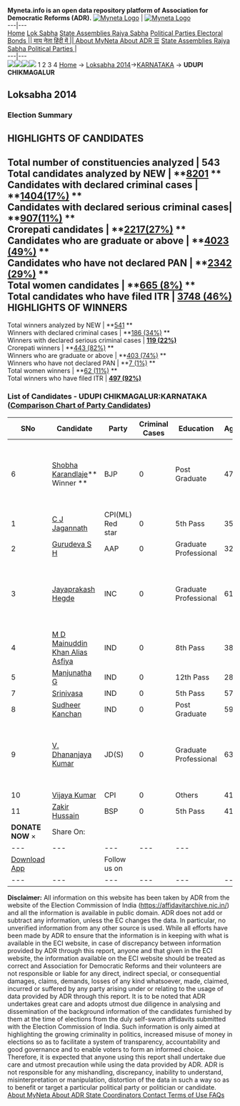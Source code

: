 **Myneta.info is an open data repository platform of Association for Democratic Reforms (ADR).**
[![Myneta Logo](https://www.myneta.info/lib/img/myneta-logo.png)](https://www.myneta.info/) | [![Myneta Logo](https://www.myneta.info/lib/img/adr-logo.png)](https://adrindia.org)  
---|---  
[Home](https://www.myneta.info/) [Lok Sabha](https://www.myneta.info/#ls "Lok Sabha") [ State Assemblies ](https://www.myneta.info/#sa "State Assemblies") [Rajya Sabha](https://www.myneta.info/#rs "Rajya Sabha") [Political Parties ](https://www.myneta.info/party "Political Parties") [ Electoral Bonds ](https://www.myneta.info/electoral_bonds "Electoral Bonds") [ || माय नेता हिंदी में || ](https://translate.google.co.in/translate?prev=hp&hl=en&js=y&u=www.myneta.info&sl=en&tl=hi&history_state0=) [ About MyNeta ](https://adrindia.org/content/about-myneta) [ About ADR ](https://adrindia.org/about-adr/who-we-are) [☰](javascript:void\(0\))
[ State Assemblies ](https://www.myneta.info/#sa "State Assemblies") [ Rajya Sabha ](https://www.myneta.info/#rs "Rajya Sabha") [ Political Parties ](https://www.myneta.info/party "Political Parties")
|   
---|---  
![](https://www.myneta.info/lib/img/banner/banner-1.png)![](https://www.myneta.info/lib/img/banner/banner-2.png)![](https://www.myneta.info/lib/img/banner/banner-3.png)![](https://www.myneta.info/lib/img/banner/banner-4.png)
1  2  3  4 
[Home](https://www.myneta.info/) → [Loksabha 2014](https://www.myneta.info/ls2014/)→[KARNATAKA](https://www.myneta.info/ls2014/index.php?action=show_constituencies&state_id=10) → **UDUPI CHIKMAGALUR**
### 
## Loksabha 2014
###  Election Summary 
HIGHLIGHTS OF CANDIDATES  
---  
Total number of constituencies analyzed |  543   
Total candidates analyzed by NEW | **[8201](https://www.myneta.info/ls2014/index.php?action=summary&subAction=candidates_analyzed&sort=candidate#summary) **  
Candidates with declared criminal cases | **[1404(17%)](https://www.myneta.info/ls2014/index.php?action=summary&subAction=crime&sort=candidate#summary) **  
Candidates with declared serious criminal cases| **[907(11%)](https://www.myneta.info/ls2014/index.php?action=summary&subAction=serious_crime&sort=candidate#summary) **  
Crorepati candidates | **[2217(27%)](https://www.myneta.info/ls2014/index.php?action=summary&subAction=crorepati&sort=candidate#summary) **  
Candidates who are graduate or above | **[4023 (49%)](https://www.myneta.info/ls2014/index.php?action=summary&subAction=education&sort=candidate#summary) **  
Candidates who have not declared PAN | **[2342 (29%)](https://www.myneta.info/ls2014/index.php?action=summary&subAction=without_pan&sort=candidate#summary) **  
Total women candidates | **[665 (8%)](https://www.myneta.info/ls2014/index.php?action=summary&subAction=women_candidate&sort=candidate#summary) **  
Total candidates who have filed ITR | [**3748 (46%)**](https://www.myneta.info/ls2014/index.php?action=summary&subAction=filed_itr&sort=candidate#summary)  
HIGHLIGHTS OF WINNERS  
---  
Total winners analyzed by NEW | **[541](https://www.myneta.info/ls2014/index.php?action=summary&subAction=winner_analyzed&sort=candidate#summary) **  
Winners with declared criminal cases | **[186 (34%)](https://www.myneta.info/ls2014/index.php?action=summary&subAction=winner_crime&sort=candidate#summary) **  
Winners with declared serious criminal cases | **[119 (22%)](https://www.myneta.info/ls2014/index.php?action=summary&subAction=winner_serious_crime&sort=candidate#summary)**  
Crorepati winners | **[443 (82%)](https://www.myneta.info/ls2014/index.php?action=summary&subAction=winner_crorepati&sort=candidate#summary) **  
Winners who are graduate or above | **[403 (74%)](https://www.myneta.info/ls2014/index.php?action=summary&subAction=winner_education&sort=candidate#summary) **  
Winners who have not declared PAN | **[7 (1%)](https://www.myneta.info/ls2014/index.php?action=summary&subAction=winner_without_pan&sort=candidate#summary) **  
Total women winners | **[62 (11%)](https://www.myneta.info/ls2014/index.php?action=summary&subAction=winner_women&sort=candidate#summary) **  
Total winners who have filed ITR | [**497 (92%)**](https://www.myneta.info/ls2014/index.php?action=summary&subAction=winner_filed_itr&sort=candidate#summary)  
### List of Candidates - UDUPI CHIKMAGALUR:KARNATAKA ([Comparison Chart of Party Candidates](https://www.myneta.info/ls2014/comparisonchart.php?constituency_id=297))
SNo | Candidate| Party| Criminal Cases| Education| Age| Total Assets| Liabilities  
---|---|---|---|---|---|---|---  
6  | [Shobha Karandlaje](https://www.myneta.info/ls2014/candidate.php?candidate_id=182)** Winner ** | BJP | 0 | Post Graduate| 47 | ![](https://myneta.info/image_v2.php?myneta_folder=ls2014&candidate_id=182&col=ta) | ![](https://myneta.info/image_v2.php?myneta_folder=ls2014&candidate_id=182&col=lia)  
1  | [C J Jagannath](https://www.myneta.info/ls2014/candidate.php?candidate_id=2231) | CPI(ML) Red star | 0 | 5th Pass| 35 | Rs 1,11,000 ~ 1 Lacs+ | Rs 0 ~   
2  | [Gurudeva S H](https://www.myneta.info/ls2014/candidate.php?candidate_id=2230) | AAP | 0 | Graduate Professional| 32 | Rs 69,71,500 ~ 69 Lacs+ | Rs 2,50,000 ~ 2 Lacs+  
3  | [Jayaprakash Hegde](https://www.myneta.info/ls2014/candidate.php?candidate_id=2233) | INC | 0 | Graduate Professional| 61 | ![](https://myneta.info/image_v2.php?myneta_folder=ls2014&candidate_id=2233&col=ta) | ![](https://myneta.info/image_v2.php?myneta_folder=ls2014&candidate_id=2233&col=lia)  
4  | [M D Mainuddin Khan Alias Asfiya](https://www.myneta.info/ls2014/candidate.php?candidate_id=2234) | IND | 0 | 8th Pass| 38 | Rs 1,63,000 ~ 1 Lacs+ | Rs 0 ~   
5  | [Manjunatha G](https://www.myneta.info/ls2014/candidate.php?candidate_id=2235) | IND | 0 | 12th Pass| 28 | Nil | Rs 0 ~   
7  | [Srinivasa](https://www.myneta.info/ls2014/candidate.php?candidate_id=2236) | IND | 0 | 5th Pass| 57 | Rs 24,52,000 ~ 24 Lacs+ | Rs 20,60,000 ~ 20 Lacs+  
8  | [Sudheer Kanchan](https://www.myneta.info/ls2014/candidate.php?candidate_id=2237) | IND | 0 | Post Graduate| 59 | Rs 66,57,000 ~ 66 Lacs+ | Rs 0 ~   
9  | [V. Dhananjaya Kumar](https://www.myneta.info/ls2014/candidate.php?candidate_id=604) | JD(S) | 0 | Graduate Professional| 63 | ![](https://myneta.info/image_v2.php?myneta_folder=ls2014&candidate_id=604&col=ta) | ![](https://myneta.info/image_v2.php?myneta_folder=ls2014&candidate_id=604&col=lia)  
10  | [Vijaya Kumar](https://www.myneta.info/ls2014/candidate.php?candidate_id=1192) | CPI | 0 | Others| 41 | Rs 30,85,000 ~ 30 Lacs+ | Rs 2,15,000 ~ 2 Lacs+  
11  | [Zakir Hussain](https://www.myneta.info/ls2014/candidate.php?candidate_id=2228) | BSP | 0 | 5th Pass| 41 | Rs 13,09,472 ~ 13 Lacs+ | Rs 45,000 ~ 45 Thou+  
|  **DONATE NOW** × |  Share On:  | [](https://api.whatsapp.com/send?text=https%3A%2F%2Fmyneta.info%2Fpunjab2022%2Findex.php%3Faction%3Dshow_constituencies%26state_id%3D19) | [](https://www.facebook.com/sharer/sharer.php?u=https%3A%2F%2Fmyneta.info%2Fpunjab2022%2Findex.php%3Faction%3Dshow_constituencies%26state_id%3D19) | [](https://twitter.com/share?url=https%3A%2F%2Fmyneta.info%2Fpunjab2022%2Findex.php%3Faction%3Dshow_constituencies%26state_id%3D19)  
---|---|---|---|---  
| [ Download App ](https://play.google.com/store/apps/details?id=com.webrosoft.myneta1&pcampaignid=pcampaignidMKT-Other-global-all-co-prtnr-py-PartBadge-Mar2515-1) | [](https://play.google.com/store/apps/details?id=com.webrosoft.myneta1&pcampaignid=pcampaignidMKT-Other-global-all-co-prtnr-py-PartBadge-Mar2515-1) |  Follow us on  | [](https://www.facebook.com/adrindia.org/) | [](https://twitter.com/adrspeaks) | [](https://groups.google.com/g/national-election-watch?hl=en&pli=1) | [](https://www.instagram.com/adrspeaks/) | [](https://www.youtube.com/user/adrspeaks) | [](https://sharechat.com/profile/adrspeaks)  
---|---|---|---|---|---|---|---|---  
**Disclaimer:** All information on this website has been taken by ADR from the website of the Election Commission of India (https://affidavitarchive.nic.in/) and all the information is available in public domain. ADR does not add or subtract any information, unless the EC changes the data. In particular, no unverified information from any other source is used. While all efforts have been made by ADR to ensure that the information is in keeping with what is available in the ECI website, in case of discrepancy between information provided by ADR through this report, anyone and that given in the ECI website, the information available on the ECI website should be treated as correct and Association for Democratic Reforms and their volunteers are not responsible or liable for any direct, indirect special, or consequential damages, claims, demands, losses of any kind whatsoever, made, claimed, incurred or suffered by any party arising under or relating to the usage of data provided by ADR through this report. It is to be noted that ADR undertakes great care and adopts utmost due diligence in analysing and dissemination of the background information of the candidates furnished by them at the time of elections from the duly self-sworn affidavits submitted with the Election Commission of India. Such information is only aimed at highlighting the growing criminality in politics, increased misuse of money in elections so as to facilitate a system of transparency, accountability and good governance and to enable voters to form an informed choice. Therefore, it is expected that anyone using this report shall undertake due care and utmost precaution while using the data provided by ADR. ADR is not responsible for any mishandling, discrepancy, inability to understand, misinterpretation or manipulation, distortion of the data in such a way so as to benefit or target a particular political party or politician or candidate. 
[ About MyNeta ](https://adrindia.org/content/about-myneta) [ About ADR ](https://adrindia.org/about-adr/who-we-are) [ State Coordinators ](https://adrindia.org/about-adr/state-coordinators) [ Contact ](https://adrindia.org/contact-us) [ Terms of Use ](https://adrindia.org/content/adr-terms-use) [ FAQs ](https://adrindia.org/content/faqs)
